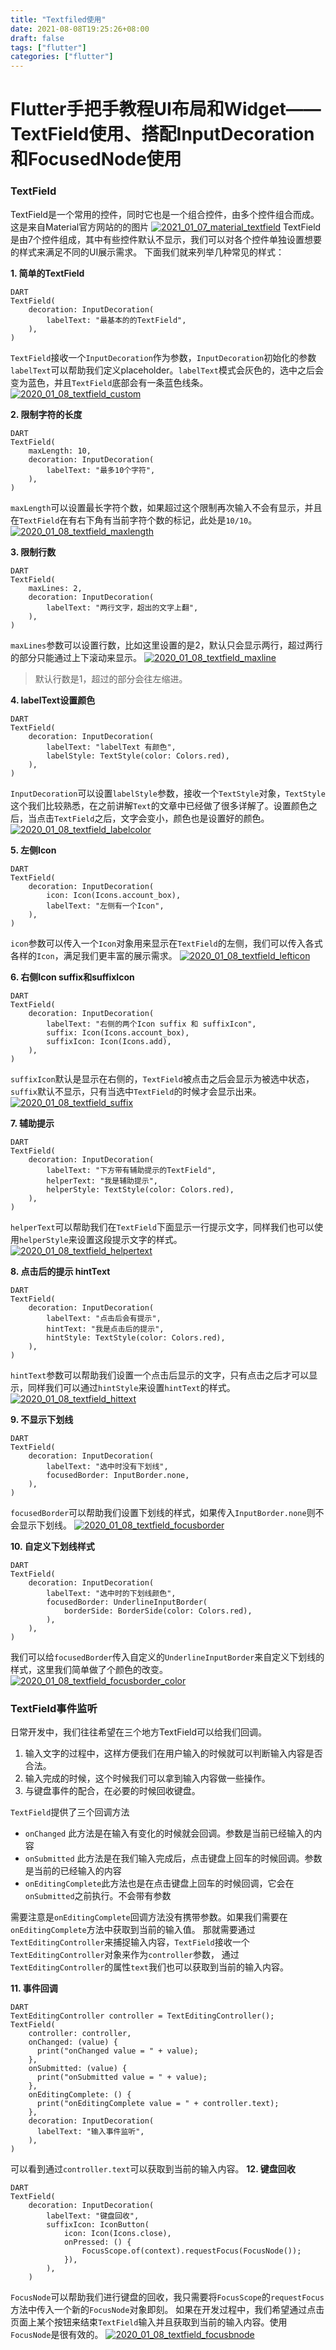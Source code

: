 ```yaml
---
title: "Textfiled使用"
date: 2021-08-08T19:25:26+08:00
draft: false
tags: ["flutter"]
categories: ["flutter"]
---
```


# Flutter手把手教程UI布局和Widget——TextField使用、搭配InputDecoration和FocusedNode使用

### TextField

TextField是一个常用的控件，同时它也是一个组合控件，由多个控件组合而成。
这是来自Material官方网站的的图片
[![2021_01_07_material_textfield](https://cdn.jsdelivr.net/gh/johnson8888/blog_pages/images/2021_01_07_material_textfiled.png)](https://cdn.jsdelivr.net/gh/johnson8888/blog_pages/images/2021_01_07_material_textfiled.png)
TextField是由7个控件组成，其中有些控件默认不显示，我们可以对各个控件单独设置想要的样式来满足不同的UI展示需求。
下面我们就来列举几种常见的样式：

**1. 简单的TextField**

```
DART
TextField(
    decoration: InputDecoration(
        labelText: "最基本的的TextField",
    ),
)
```

`TextField`接收一个`InputDecoration`作为参数，`InputDecoration`初始化的参数`labelText`可以帮助我们定义placeholder。`labelText`模式会灰色的，选中之后会变为蓝色，并且`TextField`底部会有一条蓝色线条。
[![2020_01_08_textfield_custom](https://luckly007.oss-cn-beijing.aliyuncs.com/img/2020_01_08_textfield_custom.gif)](https://cdn.jsdelivr.net/gh/johnson8888/blog_pages/images/2020_01_08_textfield_custom.gif)

**2. 限制字符的长度**

```
DART
TextField(
    maxLength: 10,
    decoration: InputDecoration(
        labelText: "最多10个字符",
    ),
)
```

`maxLength`可以设置最长字符个数，如果超过这个限制再次输入不会有显示，并且在`TextField`在有右下角有当前字符个数的标记，此处是`10/10`。
[![2020_01_08_textfield_maxlength](https://luckly007.oss-cn-beijing.aliyuncs.com/img/2020_01_08_textfield_maxlength.png)](https://cdn.jsdelivr.net/gh/johnson8888/blog_pages/images/2020_01_08_textfield_maxlength.png)

**3. 限制行数**

```
DART
TextField(
    maxLines: 2,
    decoration: InputDecoration(
        labelText: "两行文字，超出的文字上翻",
    ),
)
```

`maxLines`参数可以设置行数，比如这里设置的是2，默认只会显示两行，超过两行的部分只能通过上下滚动来显示。
[![2020_01_08_textfield_maxline](https://luckly007.oss-cn-beijing.aliyuncs.com/img/2020_01_08_textfield_maxline.png)](https://cdn.jsdelivr.net/gh/johnson8888/blog_pages/images/2020_01_08_textfield_maxline.png)

> 默认行数是1，超过的部分会往左缩进。

**4. labelText设置颜色**

```
DART
TextField(
    decoration: InputDecoration(
        labelText: "labelText 有颜色",
        labelStyle: TextStyle(color: Colors.red),
    ),
)
```

`InputDecoration`可以设置`labelStyle`参数，接收一个`TextStyle`对象，`TextStyle`这个我们比较熟悉，在之前讲解`Text`的文章中已经做了很多详解了。设置颜色之后，当点击`TextField`之后，文字会变小，颜色也是设置好的颜色。
[![2020_01_08_textfield_labelcolor](https://cdn.jsdelivr.net/gh/johnson8888/blog_pages/images/2020_01_08_textfield_labelcolor.png)](https://cdn.jsdelivr.net/gh/johnson8888/blog_pages/images/2020_01_08_textfield_labelcolor.png)

**5. 左侧Icon**

```
DART
TextField(
    decoration: InputDecoration(
        icon: Icon(Icons.account_box),
        labelText: "左侧有一个Icon",
    ),
)
```

`icon`参数可以传入一个`Icon`对象用来显示在`TextField`的左侧，我们可以传入各式各样的`Icon`，满足我们更丰富的展示需求。
[![2020_01_08_textfield_lefticon](https://luckly007.oss-cn-beijing.aliyuncs.com/img/2020_01_08_textfield_lefticon.png)](https://cdn.jsdelivr.net/gh/johnson8888/blog_pages/images/2020_01_08_textfield_lefticon.png)

**6. 右侧Icon suffix和suffixIcon**

```
DART
TextField(
    decoration: InputDecoration(
        labelText: "右侧的两个Icon suffix 和 suffixIcon",
        suffix: Icon(Icons.account_box),
        suffixIcon: Icon(Icons.add),
    ),
)
```

`suffixIcon`默认是显示在右侧的，`TextField`被点击之后会显示为被选中状态，`suffix`默认不显示，只有当选中`TextField`的时候才会显示出来。
[![2020_01_08_textfield_suffix](https://luckly007.oss-cn-beijing.aliyuncs.com/img/2020_01_08_textfield_suffix.gif)](https://cdn.jsdelivr.net/gh/johnson8888/blog_pages/images/2020_01_08_textfield_suffix.gif)

**7. 辅助提示**

```
DART
TextField(
    decoration: InputDecoration(
        labelText: "下方带有辅助提示的TextField",
        helperText: "我是辅助提示",
        helperStyle: TextStyle(color: Colors.red),
    ),
)
```

`helperText`可以帮助我们在`TextField`下面显示一行提示文字，同样我们也可以使用`helperStyle`来设置这段提示文字的样式。
[![2020_01_08_textfield_helpertext](https://luckly007.oss-cn-beijing.aliyuncs.com/img/2020_01_08_textfield_helpertext.jpeg)](https://cdn.jsdelivr.net/gh/johnson8888/blog_pages/images/2020_01_08_textfield_helpertext.jpeg)

**8. 点击后的提示 hintText**

```
DART
TextField(
    decoration: InputDecoration(
        labelText: "点击后会有提示",
        hintText: "我是点击后的提示",
        hintStyle: TextStyle(color: Colors.red),
    ),
)
```

`hintText`参数可以帮助我们设置一个点击后显示的文字，只有点击之后才可以显示，同样我们可以通过`hintStyle`来设置`hintText`的样式。
[![2020_01_08_textfield_hittext](https://luckly007.oss-cn-beijing.aliyuncs.com/img/2020_01_08_textfield_hittext.gif)](https://cdn.jsdelivr.net/gh/johnson8888/blog_pages/images/2020_01_08_textfield_hittext.gif)

**9. 不显示下划线**

```
DART
TextField(
    decoration: InputDecoration(
        labelText: "选中时没有下划线",
        focusedBorder: InputBorder.none,
    ),
)
```

`focusedBorder`可以帮助我们设置下划线的样式，如果传入`InputBorder.none`则不会显示下划线。
[![2020_01_08_textfield_focusborder](https://cdn.jsdelivr.net/gh/johnson8888/blog_pages/images/2020_01_08_textfield_focusborder.gif)](https://cdn.jsdelivr.net/gh/johnson8888/blog_pages/images/2020_01_08_textfield_focusborder.gif)

**10. 自定义下划线样式**

```
DART
TextField(
    decoration: InputDecoration(
        labelText: "选中时的下划线颜色",
        focusedBorder: UnderlineInputBorder(
            borderSide: BorderSide(color: Colors.red),
        ),
    ),
)
```

我们可以给`focusedBorder`传入自定义的`UnderlineInputBorder`来自定义下划线的样式，这里我们简单做了个颜色的改变。
[![2020_01_08_textfield_focusborder_color](https://cdn.jsdelivr.net/gh/johnson8888/blog_pages/images/2020_01_08_textfield_focusborder_color.gif)](https://cdn.jsdelivr.net/gh/johnson8888/blog_pages/images/2020_01_08_textfield_focusborder_color.gif)

### TextField事件监听

日常开发中，我们往往希望在三个地方TextField可以给我们回调。

1. 输入文字的过程中，这样方便我们在用户输入的时候就可以判断输入内容是否合法。
2. 输入完成的时候，这个时候我们可以拿到输入内容做一些操作。
3. 与键盘事件的配合，在必要的时候回收键盘。

`TextField`提供了三个回调方法

- `onChanged` 此方法是在输入有变化的时候就会回调。参数是当前已经输入的内容
- `onSubmitted` 此方法是在我们输入完成后，点击键盘上回车的时候回调。参数是当前的已经输入的内容
- `onEditingComplete`此方法也是在点击键盘上回车的时候回调，它会在`onSubmitted`之前执行。不会带有参数

需要注意是`onEditingComplete`回调方法没有携带参数。如果我们需要在`onEditingComplete`方法中获取到当前的输入值。
那就需要通过`TextEditingController`来捕捉输入内容，`TextField`接收一个`TextEditingController`对象来作为`controller`参数，
通过`TextEditingController`的属性`text`我们也可以获取到当前的输入内容。

**11. 事件回调**

```
DART
TextEditingController controller = TextEditingController();
TextField(
    controller: controller,
    onChanged: (value) {
      print("onChanged value = " + value);
    },
    onSubmitted: (value) {
      print("onSubmitted value = " + value);
    },
    onEditingComplete: () {
      print("onEditingComplete value = " + controller.text);
    },
    decoration: InputDecoration(
      labelText: "输入事件监听",
    ),
)
```

可以看到通过`controller.text`可以获取到当前的输入内容。
**12. 键盘回收**

```
DART
TextField(
    decoration: InputDecoration(
        labelText: "键盘回收",
        suffixIcon: IconButton(
            icon: Icon(Icons.close),
            onPressed: () {
                FocusScope.of(context).requestFocus(FocusNode());
            }),
        ),
    )
```

`FocusNode`可以帮助我们进行键盘的回收，我只需要将`FocusScope`的`requestFocus`方法中传入一个新的`FocusNode`对象即刻。
如果在开发过程中，我们希望通过点击页面上某个按钮来结束`TextField`输入并且获取到当前的输入内容。使用`FocusNode`是很有效的。
[![2020_01_08_textfield_focusbnode](https://cdn.jsdelivr.net/gh/johnson8888/blog_pages/images/2020_01_08_textfield_focusbnode.gif)](https://cdn.jsdelivr.net/gh/johnson8888/blog_pages/images/2020_01_08_textfield_focusbnode.gif)